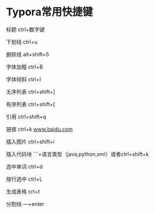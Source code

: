 # Typora常用快捷键

标题 ctrl+数字键

下划线 ctrl+u

删除线 alt+shift+5

字体加粗 ctrl+B

字体倾斜 ctrl+I

无序列表 ctrl+shift+]

有序列表 ctrl+shift+[

引用 ctrl+shift+q

链接 ctrl+k www.baidu.com

插入图片 ctrl+shift+i

插入代码块 ```+语言类型（java,python,xml）或者ctrl+shift+k

选中单词 ctrl+d

按行选中 ctrl+L

生成表格 crt+t

分割线 —+enter
